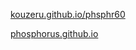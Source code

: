 [kouzeru.github.io/phsphr60](https://kouzeru.github.io/phsphr60)



[phosphorus.github.io](https://phosphorus.github.io)
